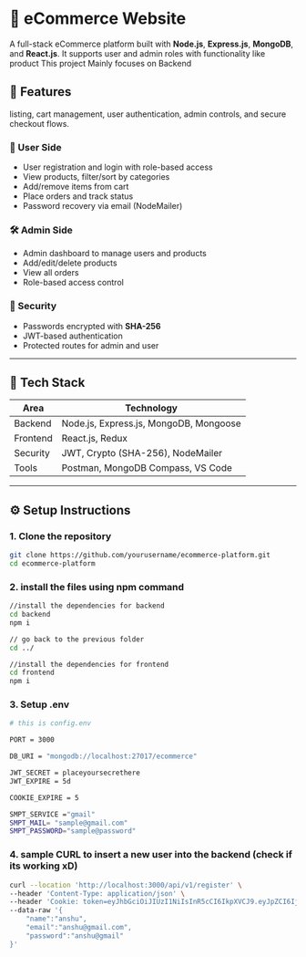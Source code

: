 # 🛒 eCommerce Website

A full-stack eCommerce platform built with **Node.js**, **Express.js**, **MongoDB**, and **React.js**. It supports user and admin roles with functionality like product 
This project Mainly focuses on Backend

## 📌 Features
listing, cart management, user authentication, admin controls, and secure checkout flows.

### 👤 User Side
- User registration and login with role-based access
- View products, filter/sort by categories
- Add/remove items from cart
- Place orders and track status
- Password recovery via email (NodeMailer)

### 🛠️ Admin Side
- Admin dashboard to manage users and products
- Add/edit/delete products
- View all orders
- Role-based access control

### 🔐 Security
- Passwords encrypted with **SHA-256**
- JWT-based authentication
- Protected routes for admin and user

---

## 🧰 Tech Stack

| Area       | Technology |
|------------|------------|
| Backend    | Node.js, Express.js, MongoDB, Mongoose |
| Frontend   | React.js, Redux |
| Security   | JWT, Crypto (SHA-256), NodeMailer |
| Tools      | Postman, MongoDB Compass, VS Code |

---

## ⚙️ Setup Instructions

### 1. Clone the repository
```bash
git clone https://github.com/yourusername/ecommerce-platform.git
cd ecommerce-platform
```

### 2. install the files using npm command
```bash
//install the dependencies for backend
cd backend
npm i

// go back to the previous folder
cd ../

//install the dependencies for frontend
cd frontend
npm i
```


### 3. Setup .env
```bash
# this is config.env

PORT = 3000

DB_URI = "mongodb://localhost:27017/ecommerce"

JWT_SECRET = placeyoursecrethere
JWT_EXPIRE = 5d

COOKIE_EXPIRE = 5

SMPT_SERVICE ="gmail"
SMPT_MAIL= "sample@gmail.com"
SMPT_PASSWORD="sample@password"
```

### 4. sample CURL to insert a new user into the backend (check if its working xD)
```bash
curl --location 'http://localhost:3000/api/v1/register' \
--header 'Content-Type: application/json' \
--header 'Cookie: token=eyJhbGciOiJIUzI1NiIsInR5cCI6IkpXVCJ9.eyJpZCI6IjY3ZmI5YTczZTRiOTk5Y2I4Y2ZlZGY5ZSIsImlhdCI6MTc0NDU0MjMyNCwiZXhwIjoxNzQ0OTc0MzI0fQ.322LJOp11qlfGlRcLnQWbz7S_8C8k15cAyZYgsRcJF0' \
--data-raw '{
    "name":"anshu",
    "email":"anshu@gmail.com",
    "password":"anshu@gmail"
}'
```
